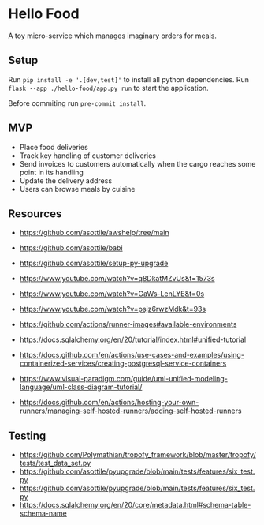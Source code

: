 # Hello Food

A toy micro-service which manages imaginary orders for meals.

## Setup

Run `pip install -e '.[dev,test]'` to install all python dependencies. Run
`flask --app ./hello-food/app.py run` to start the application.

Before commiting run `pre-commit install`.

## MVP

* Place food deliveries
* Track key handling of customer deliveries
* Send invoices to customers automatically when the cargo reaches some point in its handling
* Update the delivery address
* Users can browse meals by cuisine

## Resources

* <https://github.com/asottile/awshelp/tree/main>
* <https://github.com/asottile/babi>
* <https://github.com/asottile/setup-py-upgrade>
* <https://www.youtube.com/watch?v=q8DkatMZvUs&t=1573s>
* <https://www.youtube.com/watch?v=GaWs-LenLYE&t=0s>
* <https://www.youtube.com/watch?v=psjz6rwzMdk&t=93s>
* <https://github.com/actions/runner-images#available-environments>
* <https://docs.sqlalchemy.org/en/20/tutorial/index.html#unified-tutorial>
* <https://docs.github.com/en/actions/use-cases-and-examples/using-containerized-services/creating-postgresql-service-containers>

* <https://www.visual-paradigm.com/guide/uml-unified-modeling-language/uml-class-diagram-tutorial/>
* <https://docs.github.com/en/actions/hosting-your-own-runners/managing-self-hosted-runners/adding-self-hosted-runners>

## Testing

* <https://github.com/Polymathian/tropofy_framework/blob/master/tropofy/tests/test_data_set.py>
* <https://github.com/asottile/pyupgrade/blob/main/tests/features/six_test.py>
* <https://github.com/asottile/pyupgrade/blob/main/tests/features/six_test.py>
* <https://docs.sqlalchemy.org/en/20/core/metadata.html#schema-table-schema-name>
